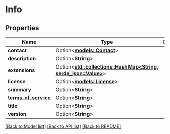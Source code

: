 # Info

## Properties

Name | Type | Description | Notes
------------ | ------------- | ------------- | -------------
**contact** | Option<[**models::Contact**](Contact.md)> |  | [optional]
**description** | Option<**String**> |  | [optional]
**extensions** | Option<[**std::collections::HashMap<String, serde_json::Value>**](serde_json::Value.md)> |  | [optional]
**license** | Option<[**models::License**](License.md)> |  | [optional]
**summary** | Option<**String**> |  | [optional]
**terms_of_service** | Option<**String**> |  | [optional]
**title** | Option<**String**> |  | [optional]
**version** | Option<**String**> |  | [optional]

[[Back to Model list]](../README.md#documentation-for-models) [[Back to API list]](../README.md#documentation-for-api-endpoints) [[Back to README]](../README.md)


